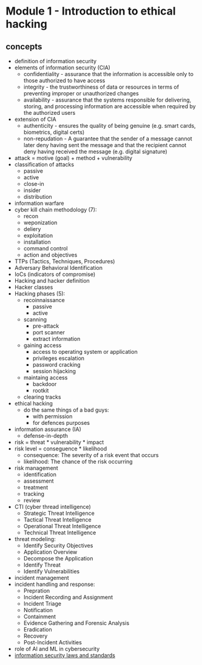 # Module 1 - Introduction to ethical hacking

## concepts
- definition of information security
- elements of information security (CIA)
    - confidentiality - assurance that the information is accessible only to those authorized to have access
    - integrity - the trustworthiness of data or resources in terms of preventing improper or unauthorized changes
    - availability - assurance that the systems responsible for delivering, storing, and processing information are accessible when required by the authorized users
- extension of CIA
    - authenticity - ensures the quality of being genuine (e.g. smart cards, biometrics, digital certs)
    - non-repudation - A guarantee that the sender of a message cannot later deny having sent the message and that the recipient cannot deny having received the message (e.g. digital signature)
- attack = motive (goal) + method + vulnerability
- classification of attacks
    - passive
    - active
    - close-in
    - insider
    - distribution
- information warfare
- cyber kill chain methodology (7):
    - recon
    - weponization
    - deliery
    - exploitation
    - installation
    - command control
    - action and objectives
- TTPs (Tactics, Techniques, Procedures)
- Adversary Behavioral Identification
- IoCs (indicators of compromise)
- Hacking and hacker definition
- Hacker classes
- Hacking phases (5):
    - recoinnaissance
        - passive
        - active
    - scanning
        - pre-attack
        - port scanner
        - extract information
    - gaining access
        - access to operating system or application
        - privileges escalation
        - password cracking
        - session hijacking
    - maintaing access
        - backdoor
        - rootkit
    - clearing tracks
- ethical hacking
    - do the same things of a bad guys:
        - with permission
        - for defences purposes
- information assurance (IA)
    - defense-in-depth
- risk = threat * vulnerability * impact
- risk level = conseguence * likelihood
    - consequence: The severity of a risk event that occurs
    - likelihood: The chance of the risk occurring 
- risk management
    - identification
    - assessment
    - treatment
    - tracking
    - review
- CTI (cyber thread intelligence)
    - Strategic Threat Intelligence
    - Tactical Threat Intelligence 
    - Operational Threat Intelligence
    - Technical Threat Intelligence
- threat modeling:
    - Identify Security Objectives
    - Application Overview 
    - Decompose the Application 
    - Identify Threat
    - Identify Vulnerabilities
- incident management
- incident handling and response:
    - Prepration
    - Incident Recording and Assignment
    - Incident Triage 
    - Notification
    - Containment
    - Evidence Gathering and Forensic Analysis 
    - Eradication
    - Recovery
    - Post-Incident Activities
- role of AI and ML in cybersecurity
- [information security laws and standards](../extra/laws.md)